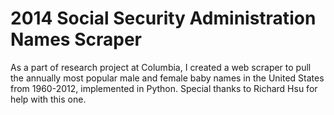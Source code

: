 2014 Social Security Administration Names Scraper
===========

As a part of research project at Columbia, I created a web scraper to pull the annually most popular male and female baby names in the United States from 1960-2012, implemented in Python. Special thanks to Richard Hsu for help with this one.
